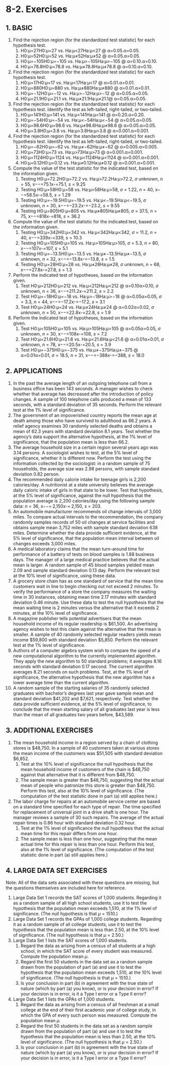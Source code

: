 # 8-2. Exercises

## 1. **BASIC**

1. Find the rejection region \(for the standardized test statistic\) for each hypothesis test.
   1. H0:μ=27H0:μ=27 vs. Ha:μ&lt;27Ha:μ&lt;27 @ α=0.05.α=0.05.
   2. H0:μ=52H0:μ=52 vs. Ha:μ≠52Ha:μ≠52 @ α=0.05.α=0.05.
   3. H0:μ=−105H0:μ=−105 vs. Ha:μ&gt;−105Ha:μ&gt;−105 @ α=0.10.α=0.10.
   4. H0:μ=78.8H0:μ=78.8 vs. Ha:μ≠78.8Ha:μ≠78.8 @ α=0.10.α=0.10.
2. Find the rejection region \(for the standardized test statistic\) for each hypothesis test.
   1. H0:μ=17H0:μ=17 vs. Ha:μ&lt;17Ha:μ&lt;17 @ α=0.01.α=0.01.
   2. H0:μ=880H0:μ=880 vs. Ha:μ≠880Ha:μ≠880 @ α=0.01.α=0.01.
   3. H0:μ=−12H0:μ=−12 vs. Ha:μ&gt;−12Ha:μ&gt;−12 @ α=0.05.α=0.05.
   4. H0:μ=21.1H0:μ=21.1 vs. Ha:μ≠21.1Ha:μ≠21.1@ α=0.05.α=0.05.
3. Find the rejection region \(for the standardized test statistic\) for each hypothesis test. Identify the test as left-tailed, right-tailed, or two-tailed.
   1. H0:μ=141H0:μ=141 vs. Ha:μ&lt;141Ha:μ&lt;141 @ α=0.20.α=0.20.
   2. H0:μ=−54H0:μ=−54 vs. Ha:μ&lt;−54Ha:μ&lt;−54 @ α=0.05.α=0.05.
   3. H0:μ=98.6H0:μ=98.6 vs. Ha:μ≠98.6Ha:μ≠98.6 @ α=0.05.α=0.05.
   4. H0:μ=3.8H0:μ=3.8 vs. Ha:μ&gt;3.8Ha:μ&gt;3.8 @ α=0.001.α=0.001.
4. Find the rejection region \(for the standardized test statistic\) for each hypothesis test. Identify the test as left-tailed, right-tailed, or two-tailed.
   1. H0:μ=−62H0:μ=−62 vs. Ha:μ≠−62Ha:μ≠−62 @ α=0.005.α=0.005.
   2. H0:μ=73H0:μ=73 vs. Ha:μ&gt;73Ha:μ&gt;73 @ α=0.001.α=0.001.
   3. H0:μ=1124H0:μ=1124 vs. Ha:μ&lt;1124Ha:μ&lt;1124 @ α=0.001.α=0.001.
   4. H0:μ=0.12H0:μ=0.12 vs. Ha:μ≠0.12Ha:μ≠0.12 @ α=0.001.α=0.001.
5. Compute the value of the test statistic for the indicated test, based on the information given.
   1. Testing H0:μ=72.2H0:μ=72.2 vs. Ha:μ&gt;72.2Ha:μ&gt;72.2, _σ_ unknown, _n_ = 55, x−−=75.1x-=75.1, _s_ = 9.25
   2. Testing H0:μ=58H0:μ=58 vs. Ha:μ&gt;58Ha:μ&gt;58, _σ_ = 1.22, _n_ = 40, x−−=58.5x-=58.5, _s_ = 1.29
   3. Testing H0:μ=−19.5H0:μ=−19.5 vs. Ha:μ&lt;−19.5Ha:μ&lt;−19.5, _σ_ unknown, _n_ = 30, x−−=−23.2x-=−23.2, _s_ = 9.55
   4. Testing H0:μ=805H0:μ=805 vs. Ha:μ≠805Ha:μ≠805, _σ_ = 37.5, _n_ = 75, x−−=818x-=818, _s_ = 36.2
6. Compute the value of the test statistic for the indicated test, based on the information given.
   1. Testing H0:μ=342H0:μ=342 vs. Ha:μ&lt;342Ha:μ&lt;342, _σ_ = 11.2, _n_ = 40, x−−=339x-=339, _s_ = 10.3
   2. Testing H0:μ=105H0:μ=105 vs. Ha:μ&gt;105Ha:μ&gt;105, _σ_ = 5.3, _n_ = 80, x−−=107x-=107, _s_ = 5.1
   3. Testing H0:μ=−13.5H0:μ=−13.5 vs. Ha:μ≠−13.5Ha:μ≠−13.5, _σ_ unknown, _n_ = 32, x−−=−13.8x-=−13.8, _s_ = 1.5
   4. Testing H0:μ=28H0:μ=28 vs. Ha:μ≠28Ha:μ≠28, _σ_ unknown, _n_ = 68, x−−=27.8x-=27.8, _s_ = 1.3
7. Perform the indicated test of hypotheses, based on the information given.
   1. Test H0:μ=212H0:μ=212 vs. Ha:μ&lt;212Ha:μ&lt;212 @ α=0.10α=0.10, _σ_ unknown, _n_ = 36, x−−=211.2x-=211.2, _s_ = 2.2
   2. Test H0:μ=−18H0:μ=−18 vs. Ha:μ&gt;−18Ha:μ&gt;−18 @ α=0.05α=0.05, _σ_ = 3.3, _n_ = 44, x−−=−17.2x-=−17.2, _s_ = 3.1
   3. Test H0:μ=24H0:μ=24 vs. Ha:μ≠24Ha:μ≠24 @ α=0.02α=0.02, _σ_ unknown, _n_ = 50, x−−=22.8x-=22.8, _s_ = 1.9
8. Perform the indicated test of hypotheses, based on the information given.
   1. Test H0:μ=105H0:μ=105 vs. Ha:μ&gt;105Ha:μ&gt;105 @ α=0.05α=0.05, _σ_ unknown, _n_ = 30, x−−=108x-=108, _s_ = 7.2
   2. Test H0:μ=21.6H0:μ=21.6 vs. Ha:μ&lt;21.6Ha:μ&lt;21.6 @ α=0.01α=0.01, _σ_ unknown, _n_ = 78, x−−=20.5x-=20.5, _s_ = 3.9
   3. Test H0:μ=−375H0:μ=−375 vs. Ha:μ≠−375Ha:μ≠−375 @ α=0.01α=0.01, _σ_ = 18.5, _n_ = 31, x−−=−388x-=−388, _s_ = 18.0

## **2. APPLICATIONS**

1. In the past the average length of an outgoing telephone call from a business office has been 143 seconds. A manager wishes to check whether that average has decreased after the introduction of policy changes. A sample of 100 telephone calls produced a mean of 133 seconds, with a standard deviation of 35 seconds. Perform the relevant test at the 1% level of significance.
2. The government of an impoverished country reports the mean age at death among those who have survived to adulthood as 66.2 years. A relief agency examines 30 randomly selected deaths and obtains a mean of 62.3 years with standard deviation 8.1 years. Test whether the agency’s data support the alternative hypothesis, at the 1% level of significance, that the population mean is less than 66.2.
3. The average household size in a certain region several years ago was 3.14 persons. A sociologist wishes to test, at the 5% level of significance, whether it is different now. Perform the test using the information collected by the sociologist: in a random sample of 75 households, the average size was 2.98 persons, with sample standard deviation 0.82 person.
4. The recommended daily calorie intake for teenage girls is 2,200 calories/day. A nutritionist at a state university believes the average daily caloric intake of girls in that state to be lower. Test that hypothesis, at the 5% level of significance, against the null hypothesis that the population average is 2,200 calories/day using the following sample data: _n_ = 36, x−−= 2,150x-= 2,150, _s_ = 203.
5. An automobile manufacturer recommends oil change intervals of 3,000 miles. To compare actual intervals to the recommendation, the company randomly samples records of 50 oil changes at service facilities and obtains sample mean 3,752 miles with sample standard deviation 638 miles. Determine whether the data provide sufficient evidence, at the 5% level of significance, that the population mean interval between oil changes exceeds 3,000 miles.
6. A medical laboratory claims that the mean turn-around time for performance of a battery of tests on blood samples is 1.88 business days. The manager of a large medical practice believes that the actual mean is larger. A random sample of 45 blood samples yielded mean 2.09 and sample standard deviation 0.13 day. Perform the relevant test at the 10% level of significance, using these data.
7. A grocery store chain has as one standard of service that the mean time customers wait in line to begin checking out not exceed 2 minutes. To verify the performance of a store the company measures the waiting time in 30 instances, obtaining mean time 2.17 minutes with standard deviation 0.46 minute. Use these data to test the null hypothesis that the mean waiting time is 2 minutes versus the alternative that it exceeds 2 minutes, at the 10% level of significance.
8. A magazine publisher tells potential advertisers that the mean household income of its regular readership is $61,500. An advertising agency wishes to test this claim against the alternative that the mean is smaller. A sample of 40 randomly selected regular readers yields mean income $59,800 with standard deviation $5,850. Perform the relevant test at the 1% level of significance.
9. Authors of a computer algebra system wish to compare the speed of a new computational algorithm to the currently implemented algorithm. They apply the new algorithm to 50 standard problems; it averages 8.16 seconds with standard deviation 0.17 second. The current algorithm averages 8.21 seconds on such problems. Test, at the 1% level of significance, the alternative hypothesis that the new algorithm has a lower average time than the current algorithm.
10. A random sample of the starting salaries of 35 randomly selected graduates with bachelor’s degrees last year gave sample mean and standard deviation $41,202 and $7,621, respectively. Test whether the data provide sufficient evidence, at the 5% level of significance, to conclude that the mean starting salary of all graduates last year is less than the mean of all graduates two years before, $43,589.

## **3. ADDITIONAL EXERCISES**

1. The mean household income in a region served by a chain of clothing stores is $48,750. In a sample of 40 customers taken at various stores the mean income of the customers was $51,505 with standard deviation $6,852.
   1. Test at the 10% level of significance the null hypothesis that the mean household income of customers of the chain is $48,750 against that alternative that it is different from $48,750.
   2. The sample mean is greater than $48,750, suggesting that the actual mean of people who patronize this store is greater than $48,750. Perform this test, also at the 10% level of significance. \(The computation of the test statistic done in part \(a\) still applies here.\)
2. The labor charge for repairs at an automobile service center are based on a standard time specified for each type of repair. The time specified for replacement of universal joint in a drive shaft is one hour. The manager reviews a sample of 30 such repairs. The average of the actual repair times is 0.86 hour with standard deviation 0.32 hour.
   1. Test at the 1% level of significance the null hypothesis that the actual mean time for this repair differs from one hour.
   2. The sample mean is less than one hour, suggesting that the mean actual time for this repair is less than one hour. Perform this test, also at the 1% level of significance. \(The computation of the test statistic done in part \(a\) still applies here.\)

## **4. LARGE DATA SET EXERCISES**

Note: All of the data sets associated with these questions are missing, but the questions themselves are included here for reference.

1. Large Data Set 1 records the SAT scores of 1,000 students. Regarding it as a random sample of all high school students, use it to test the hypothesis that the population mean exceeds 1,510, at the 1% level of significance. \(The null hypothesis is that _μ_ = 1510.\)
2. Large Data Set 1 records the GPAs of 1,000 college students. Regarding it as a random sample of all college students, use it to test the hypothesis that the population mean is less than 2.50, at the 10% level of significance. \(The null hypothesis is that _μ_ = 2.50.\)
3. Large Data Set 1 lists the SAT scores of 1,000 students.
   1. Regard the data as arising from a census of all students at a high school, in which the SAT score of every student was measured. Compute the population mean _μ_.
   2. Regard the first 50 students in the data set as a random sample drawn from the population of part \(a\) and use it to test the hypothesis that the population mean exceeds 1,510, at the 10% level of significance. \(The null hypothesis is that _μ_ = 1510.\)
   3. Is your conclusion in part \(b\) in agreement with the true state of nature \(which by part \(a\) you know\), or is your decision in error? If your decision is in error, is it a Type I error or a Type II error?
4. Large Data Set 1 lists the GPAs of 1,000 students.
   1. Regard the data as arising from a census of all freshman at a small college at the end of their first academic year of college study, in which the GPA of every such person was measured. Compute the population mean _μ_.
   2. Regard the first 50 students in the data set as a random sample drawn from the population of part \(a\) and use it to test the hypothesis that the population mean is less than 2.50, at the 10% level of significance. \(The null hypothesis is that _μ_ = 2.50.\)
   3. Is your conclusion in part \(b\) in agreement with the true state of nature \(which by part \(a\) you know\), or is your decision in error? If your decision is in error, is it a Type I error or a Type II error?

